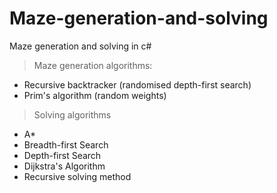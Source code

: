# Maze-generation-and-solving
Maze generation and solving in c#

> Maze generation algorithms:
- Recursive backtracker (randomised depth-first search)
- Prim's algorithm (random weights)

> Solving algorithms
- A*
- Breadth-first Search
- Depth-first Search
- Dijkstra's Algorithm
- Recursive solving method
